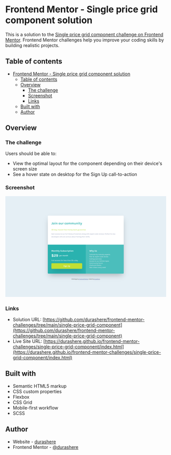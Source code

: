 # Frontend Mentor - Single price grid component solution

This is a solution to the [Single price grid component challenge on Frontend Mentor](https://www.frontendmentor.io/challenges/single-price-grid-component-5ce41129d0ff452fec5abbbc). Frontend Mentor challenges help you improve your coding skills by building realistic projects.

## Table of contents

- [Frontend Mentor - Single price grid component solution](#frontend-mentor---single-price-grid-component-solution)
  - [Table of contents](#table-of-contents)
  - [Overview](#overview)
    - [The challenge](#the-challenge)
    - [Screenshot](#screenshot)
    - [Links](#links)
  - [Built with](#built-with)
  - [Author](#author)

## Overview

### The challenge

Users should be able to:

- View the optimal layout for the component depending on their device's screen size
- See a hover state on desktop for the Sign Up call-to-action

### Screenshot

![](./screenshot.png)

### Links

- Solution URL: [https://github.com/durashere/frontend-mentor-challenges/tree/main/single-price-grid-component](https://github.com/durashere/frontend-mentor-challenges/tree/main/single-price-grid-component)
- Live Site URL: [https://durashere.github.io/frontend-mentor-challenges/single-price-grid-component/index.html](https://durashere.github.io/frontend-mentor-challenges/single-price-grid-component/index.html)

## Built with

- Semantic HTML5 markup
- CSS custom properties
- Flexbox
- CSS Grid
- Mobile-first workflow
- SCSS

## Author

- Website - [durashere](https://github.com/durashere/)
- Frontend Mentor - [@durashere](https://www.frontendmentor.io/profile/durashere)

